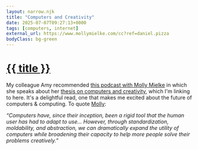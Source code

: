```yaml
---
layout: narrow.njk
title: "Computers and Creativity"
date: 2025-07-07T09:27:13+0000
tags: [computers, internet]
external_url: https://www.mollymielke.com/cc?ref=daniel.pizza
bodyClass: bg-green
---
```


<h1><a href="{{ external_url }}">{{ title }}</a></h1>

My colleague Amy recommended [this podcast with Molly Mielke](https://open.spotify.com/episode/5HoFWZzo4PAzEhF5Tn3WbD?si=d6473d4330894713&ref=daniel.pizza) in which she speaks about her [thesis on computers and creativity](https://www.mollymielke.com/cc?ref=daniel.pizza), which I'm linking to here. It's a delightful read, one that makes me excited about the future of computers & computing. To quote [Molly](https://twitter.com/mollyfmielke?ref=daniel.pizza):

_“Computers have, since their inception, been a rigid tool that the human user has had to adapt to use... However, through standardization, moldability, and abstraction, we can dramatically expand the utility of computers while broadening their capacity to help more people solve their problems creatively.”_